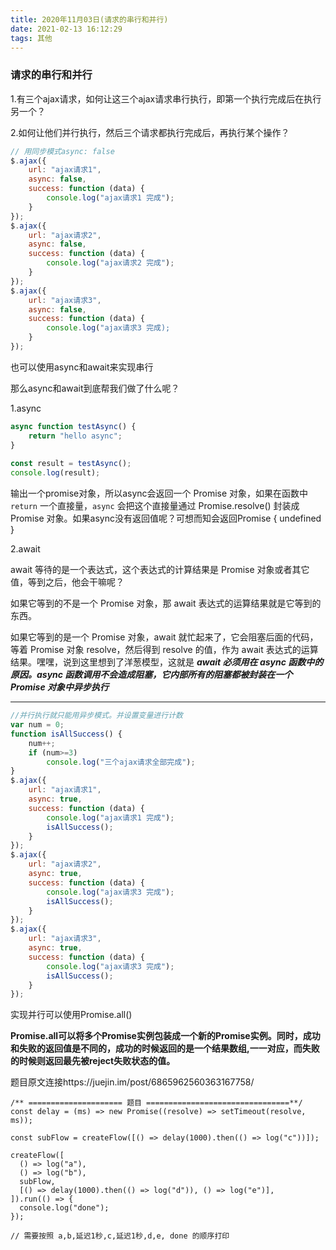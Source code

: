 ```yaml
---
title: 2020年11月03日(请求的串行和并行)
date: 2021-02-13 16:12:29
tags: 其他
---
```


### 请求的串行和并行

1.有三个ajax请求，如何让这三个ajax请求串行执行，即第一个执行完成后在执行另一个？

2.如何让他们并行执行，然后三个请求都执行完成后，再执行某个操作？

```js
// 用同步模式async: false
$.ajax({  
    url: "ajax请求1",  
    async: false,  
    success: function (data) {  
        console.log("ajax请求1 完成");  
    }  
});  
$.ajax({  
    url: "ajax请求2",  
    async: false,  
    success: function (data) {  
        console.log("ajax请求2 完成");  
    }  
});  
$.ajax({  
    url: "ajax请求3",  
    async: false,  
    success: function (data) {  
        console.log("ajax请求3 完成);  
    }  
});  

```

也可以使用async和await来实现串行

那么async和await到底帮我们做了什么呢？

1.async

```js
async function testAsync() {
    return "hello async";
}
 
const result = testAsync();
console.log(result);
```

输出一个promise对象，所以async会返回一个 Promise 对象，如果在函数中` return` 一个直接量，`async` 会把这个直接量通过 Promise.resolve() 封装成 Promise 对象。如果async没有返回值呢？可想而知会返回Promise { undefined }

2.await

await 等待的是一个表达式，这个表达式的计算结果是 Promise 对象或者其它值，等到之后，他会干嘛呢？

如果它等到的不是一个 Promise 对象，那 await 表达式的运算结果就是它等到的东西。

如果它等到的是一个 Promise 对象，await 就忙起来了，它会阻塞后面的代码，等着 Promise 对象 resolve，然后得到 resolve 的值，作为 await 表达式的运算结果。嘿嘿，说到这里想到了洋葱模型，这就是 ***await 必须用在 async 函数中的原因。async 函数调用不会造成阻塞，它内部所有的阻塞都被封装在一个 Promise 对象中异步执行***

------------------------------------------------------------------------------------------------------------------------------------------

```js
//并行执行就只能用异步模式。并设置变量进行计数  
var num = 0;  
function isAllSuccess() {  
    num++;  
    if (num>=3)  
        console.log("三个ajax请求全部完成");  
}  
$.ajax({  
    url: "ajax请求1",  
    async: true,  
    success: function (data) {  
        console.log("ajax请求1 完成");  
        isAllSuccess();  
    }  
});  
$.ajax({  
    url: "ajax请求2",  
    async: true,  
    success: function (data) {  
        console.log("ajax请求3 完成");  
        isAllSuccess();  
    }  
});  
$.ajax({  
    url: "ajax请求3",  
    async: true,  
    success: function (data) {  
        console.log("ajax请求3 完成");  
        isAllSuccess();  
    }  
});
```



实现并行可以使用Promise.all()

**Promise.all可以将多个Promise实例包装成一个新的Promise实例。同时，成功和失败的返回值是不同的，成功的时候返回的是一个结果数组,一一对应，而失败的时候则返回最先被reject失败状态的值。**

题目原文连接https://juejin.im/post/6865962560363167758/

```
/** ===================== 题目 ================================**/
const delay = (ms) => new Promise((resolve) => setTimeout(resolve, ms));

const subFlow = createFlow([() => delay(1000).then(() => log("c"))]);

createFlow([
  () => log("a"),
  () => log("b"),
  subFlow,
  [() => delay(1000).then(() => log("d")), () => log("e")],
]).run(() => {
  console.log("done");
});

// 需要按照 a,b,延迟1秒,c,延迟1秒,d,e, done 的顺序打印
```








